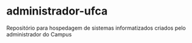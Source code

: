 # administrador-ufca
Repositório para hospedagem de sistemas informatizados criados pelo administrador do Campus
